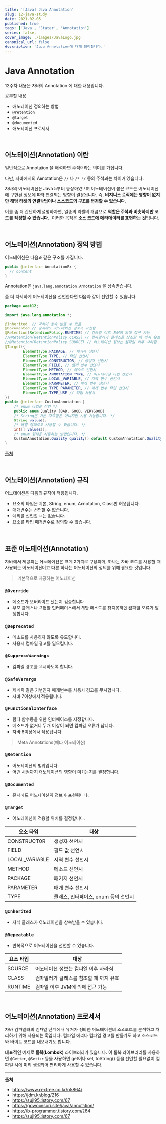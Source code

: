 ```yaml
---
title: '[Java] Java Annotation'
slug: 12-java-study
date: 2021-02-05
published: true
tags: ['Java', 'Stater', 'Annotation']
series: false,
cover_image: ./images/JavaLogo.jpg
canonical_url: false
description: 'Java Annotation에 대해 정리합니다.'
---
```


# Java Annotation

12주차 내용은 자바의 Annotation 에 대한 내용입니다.

공부할 내용

- 애노테이션 정의하는 방법
- `@retention`
- `@target`
- `@documented`
- 애노테이션 프로세서

<br/>

## 어노테이션(Annotation) 이란

일반적으로 Annotation 을 해석하면 주석이라는 의미를 가집니다.

다만, 자바에서의 Annotation은 `//` 나 `/* */` 등의 주석과는 차이가 있습니다.

자바의 어노테이션은 Java 5부터 등장하였으며 어노테이션이 붙은 코드는 어노테이션에 구현된 정보에 따라 연결되는 방향이 결정됩니다. 즉, **비지니스 로직에는 영향이 없지만 해당 타켓의 연결방법이나 소스코드의 구조를 변경할 수 있습니다.**

이를 좀 더 간단하게 설명하자면, 일종의 라벨의 개념으로 **역할은 주석과 비슷하지만 코드를 작성할 수 있습니다.**. 이러한 목적은 **소스 코드에 메타데이터를 표현하는 것**입니다.

<br/>

## 어노테이션(Annotation) 정의 방법

어노테이션은 다음과 같은 구조를 가집니다.

```java
public @interface AnnotationEx {
  // content
}
```

Annotation은 `java.lang.annotation.Annotation` 을 상속받습니다.

좀 더 자세하게 어노테이션을 선언한다면 다음과 같이 선언할 수 있습니다.

```java
package week12;

import java.lang.annotation.*;

@Inherited  // 자식이 상속 받을 수 있음
@Documented // 문서에도 어노테이션 정보가 표현됨
@Retention(RetentionPolicy.RUNTIME) // 컴파일 이후 JVM에 의해 접근 가능
//@Retention(RetentionPolicy.CLASS) // 컴파일러가 클래스를 참조할 때 까지 유효
//@Retention(RetentionPolicy.SOURCE) // 어노테이션 정보는 컴파일 이후 사라짐
@Target({
        ElementType.PACKAGE, // 패키지 선언시
        ElementType.TYPE, // 타입 선언시
        ElementType.CONSTRUCTOR, // 생성자 선언시
        ElementType.FIELD, // 멤버 변수 선언시
        ElementType.METHOD, // 메소드 선언시
        ElementType.ANNOTATION_TYPE, // 어노테이션 타입 선언시
        ElementType.LOCAL_VARIABLE, // 지역 변수 선언시
        ElementType.PARAMETER, // 매개 변수 선언시
        ElementType.TYPE_PARAMETER, // 매개 변수 타입 선언시
        ElementType.TYPE_USE // 타입 사용시
})
public @interface CustomAnnotation {
    /* enum 타입을 선언 */
    public enum Quality {BAD, GOOD, VERYGOOD}
    /* String은 기본 자료형은 아니지만 사용 가능합니다. */
    String value();
    /* 배열 형태로도 사용할 수 있습니다. */
    int[] values();
    /* enum 형태를 사용하는 방법입니다. */
    CustomAnnotation.Quality quality() default CustomAnnotation.Quality.GOOD;
}
```

[출처](https://jdm.kr/blog/216)

<br/>

## 어노테이션(Annotation) 규칙

어노테이션은 다음의 규칙이 적용됩니다.

- 요소의 타입은 기본, String, enum, Annotation, Class만 허용됩니다.
- 매개변수는 선언할 수 없습니다.
- 예외를 선언할 수는 없습니다.
- 요소를 타입 매개변수로 정의할 수 없습니다.

<br/>

## 표준 어노테이션(Annotation)

자바에서 제공되는 어노테이션은 크게 2가지로 구성되며, 하나는 자바 코드를 사용할 때 사용되는 어노테이션이고 다른 하나는 어노테이션의 정의를 위해 필요한 것입니다.

> 기본적으로 제공하는 어노테이션

### `@Override`

- 메소드가 오버라이드 됐는지 검증합니다
- 부모 클래스나 구현할 인터페이스에서 해당 메소드를 찾지못하면 컴파일 오류가 발생합니다.

### `@Deprecated`

- 메소드를 사용하지 않도록 유도합니다.
- 사용시 컴파일 경고를 일으킵니다.

### `@SuppressWarnings`

- 컴파일 경고를 무시하도록 합니다.

### `@SafeVarargs`

- 제네릭 같은 가변인자 매개변수를 사용시 경고를 무시합니다.
- 자바 7이상에서 적용됩니다.

### `@FunctionalInterface`

- 람다 함수등을 위한 인터페이스를 지정합니다.
- 메소드가 없거나 두개 이상이 되면 컴파일 오류가 납니다.
- 자바 8이상에서 적용됩니다.

> Meta Annotations(메타 어노테이션)

### `@Retention`

- 어노테이션의 범위입니다.
- 어떤 시점까지 어노테이션의 영향이 미치는지를 결정합니다.

### `@Documented`

- 문서에도 어노테이션의 정보가 표현됩니다.

### `@Target`

- 어노테이션이 적용할 위치를 결정합니다.

| 요소 타입      | 대상                                 |
| -------------- | ------------------------------------ |
| CONSTRUCTOR    | 생성자 선언시                        |
| FIELD          | 필드 값 선언시                       |
| LOCAL_VARIABLE | 지역 변수 선언시                     |
| METHOD         | 메소드 선언시                        |
| PACKAGE        | 패키지 선언시                        |
| PARAMETER      | 매개 변수 선언시                     |
| TYPE           | 클래스, 인터페이스, enum 등의 선언시 |

### `@Inherited`

- 자식 클래스가 어노테이션을 상속받을 수 있습니다.

### `@Repeatable`

- 반복적으로 어노테이션을 선언할 수 있습니다.

| 요소 타입 | 대상                                    |
| --------- | --------------------------------------- |
| SOURCE    | 어노테이션 정보는 컴파일 이후 사라짐    |
| CLASS     | 컴파일러가 클래스를 참조할 때 까지 유효 |
| RUNTIME   | 컴파일 이후 JVM에 의해 접근 가능        |

<br/>

## 어노테이션(Annotation) 프로세서

자바 컴파일러의 컴파일 단계에서 유저가 정의한 어노테이션의 소스코드를 분석하고 처리하기 위해 사용되는 훅입니다. 컴파일 에러나 컴파일 경고를 만들기도 하고 소스코드와 바이트 코드를 내보내기도 합니다.

대표적인 예제로 **롬복(Lombok)** 라이브러리가 있습니다. 이 롬복 라이브러리를 사용하면 `@Getter`, `@Setter` 등을 사용하면 get이나 set, toString() 등을 선언할 필요없이 컴파일 시에 미리 생성되어 편리하게 사용할 수 있습니다.

---

**출처**

- https://www.nextree.co.kr/p5864/
- https://jdm.kr/blog/216
- https://sujl95.tistory.com/67
- https://gowoonsori.site/java/annotation/
- https://b-programmer.tistory.com/264
- https://sujl95.tistory.com/67
